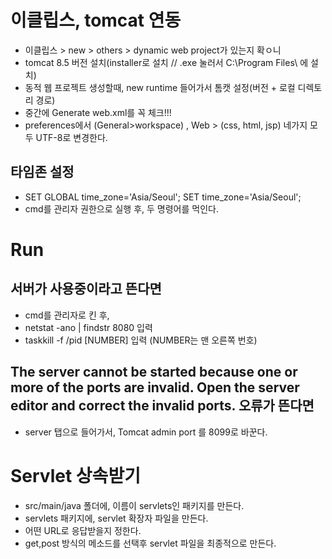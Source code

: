 # 이클립스, tomcat 연동
- 이클립스 > new > others > dynamic web project가 있는지 확ㅇ니
- tomcat 8.5 버전 설치(installer로 설치 // .exe 눌러서 C:\Program Files\ 에 설치)
- 동적 웹 프로젝트 생성할때, new runtime 들어가서 톰캣 설정(버전 + 로컬 디렉토리 경로)
- 중간에 Generate web.xml를 꼭 체크!!!
- preferences에서 (General>workspace) , Web > (css, html, jsp) 네가지 모두 UTF-8로 변경한다.

## 타임존 설정
- SET GLOBAL time_zone='Asia/Seoul';
SET time_zone='Asia/Seoul';
- cmd를 관리자 권한으로 실행 후, 두 명령어를 먹인다.

# Run
## 서버가 사용중이라고 뜬다면
- cmd를 관리자로 킨 후,
- netstat -ano | findstr 8080 입력
- taskkill -f /pid [NUMBER] 입력 (NUMBER는 맨 오른쪽 번호)
## The server cannot be started because one or more of the ports are invalid. Open the server editor and correct the invalid ports. 오류가 뜬다면
- server 탭으로 들어가서, Tomcat admin port 를 8099로 바꾼다.

# Servlet 상속받기
- src/main/java 폴더에, 이름이 servlets인 패키지를 만든다.
- servlets 패키지에, servlet 확장자 파일을 만든다.
- 어떤 URL로 응답받을지 정한다.
- get,post 방식의 메소드를 선택후 servlet 파일을 최종적으로 만든다.
